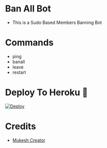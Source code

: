# Ban All Bot

- This is a Sudo Based Members Banning Bot 
 
# Commands
- ping
- banall
- leave 
- restart

# Deploy To Heroku 🚀
[![Deploy](https://www.herokucdn.com/deploy/button.svg)](https://heroku.com/deploy?template=https://github.com/TheFelliX/BanAllBot-1)

# Credits
* [Mukesh Creator](https://github.com/itz_mst_boy)
